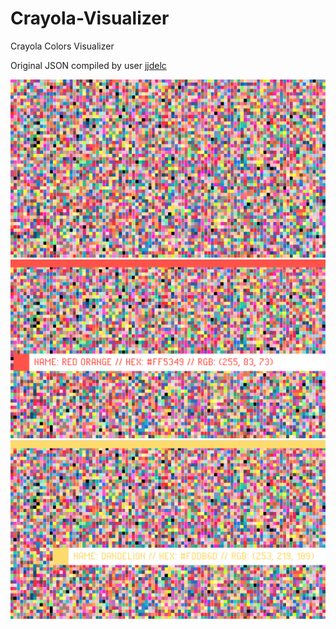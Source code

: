 # Crayola-Visualizer

Crayola Colors Visualizer

Original JSON compiled by user [jjdelc](https://github.com/jjdelc)

![alt text](1.png "Demo Screenshot")
![alt text](2.png "Demo Screenshot")
![alt text](3.png "Demo Screenshot")

